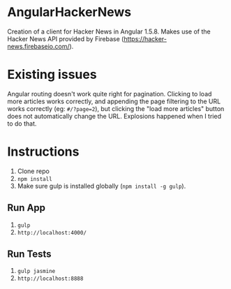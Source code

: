 # AngularHackerNews

Creation of a client for Hacker News in Angular 1.5.8. Makes use of
the Hacker News API provided by Firebase (https://hacker-news.firebaseio.com/).

# Existing issues

Angular routing doesn't work quite right for pagination. Clicking to load
more articles works correctly, and appending the page filtering to the URL
works correctly (eg: `#/?page=2`), but clicking the "load more articles"
button does not automatically change the URL. Explosions happened when I
tried to do that.

# Instructions

1. Clone repo
2. `npm install`
3. Make sure gulp is installed globally (`npm install -g gulp`).

## Run App
1. `gulp`
2. `http://localhost:4000/`

## Run Tests
1. `gulp jasmine`
2. `http://localhost:8888`

